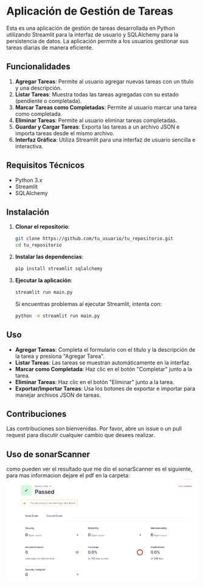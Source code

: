 # Aplicación de Gestión de Tareas

Esta es una aplicación de gestión de tareas desarrollada en Python utilizando Streamlit para la interfaz de usuario y SQLAlchemy para la persistencia de datos. La aplicación permite a los usuarios gestionar sus tareas diarias de manera eficiente.

## Funcionalidades

1. **Agregar Tareas**: Permite al usuario agregar nuevas tareas con un título y una descripción.
2. **Listar Tareas**: Muestra todas las tareas agregadas con su estado (pendiente o completada).
3. **Marcar Tareas como Completadas**: Permite al usuario marcar una tarea como completada.
4. **Eliminar Tareas**: Permite al usuario eliminar tareas completadas.
5. **Guardar y Cargar Tareas**: Exporta las tareas a un archivo JSON e importa tareas desde el mismo archivo.
6. **Interfaz Gráfica**: Utiliza Streamlit para una interfaz de usuario sencilla e interactiva.

## Requisitos Técnicos

- Python 3.x
- Streamlit
- SQLAlchemy

## Instalación

1. **Clonar el repositorio**:
   ```bash
   git clone https://github.com/tu_usuario/tu_repositorio.git
   cd tu_repositorio
   ```

2. **Instalar las dependencias**:
   ```bash
   pip install streamlit sqlalchemy
   ```

3. **Ejecutar la aplicación**:
   ```bash
   streamlit run main.py
   ```

   Si encuentras problemas al ejecutar Streamlit, intenta con:
   ```bash
   python -m streamlit run main.py
   ```

## Uso

- **Agregar Tareas**: Completa el formulario con el título y la descripción de la tarea y presiona "Agregar Tarea".
- **Listar Tareas**: Las tareas se muestran automáticamente en la interfaz.
- **Marcar como Completada**: Haz clic en el botón "Completar" junto a la tarea.
- **Eliminar Tareas**: Haz clic en el botón "Eliminar" junto a la tarea.
- **Exportar/Importar Tareas**: Usa los botones de exportar e importar para manejar archivos JSON de tareas.

## Contribuciones

Las contribuciones son bienvenidas. Por favor, abre un issue o un pull request para discutir cualquier cambio que desees realizar.


## Uso de sonarScanner

como pueden ver el resultado que me dio el sonarScanner es el siguiente, para mas informacion dejare el pdf en la carpeta:
![alt text](image.png)